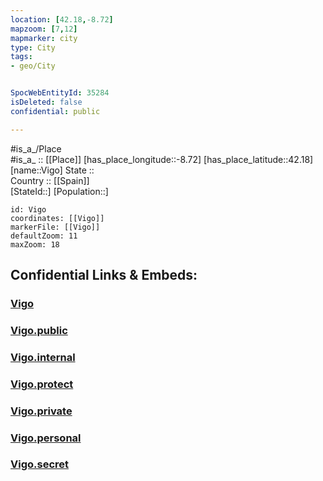 ```yaml
---
location: [42.18,-8.72] 
mapzoom: [7,12] 
mapmarker: city 
type: City
tags:
- geo/City


SpocWebEntityId: 35284
isDeleted: false
confidential: public

---
```

#is_a_/Place  
#is_a_ :: [[Place]] 
[has_place_longitude::-8.72] 
[has_place_latitude::42.18] 
[name::Vigo] 
State ::  
Country :: [[Spain]]  
[StateId::] 
[Population::] 



```leaflet
id: Vigo
coordinates: [[Vigo]] 
markerFile: [[Vigo]] 
defaultZoom: 11 
maxZoom: 18
```


## Confidential Links & Embeds: 

### [Vigo](/_Standards/Earth/Continent/Europe/Europe~South/Spain/Provinces~Spain/Galicia/Pontevedra.Province/City/Vigo.md) 

### [Vigo.public](/_public/Earth/Continent/Europe/Europe~South/Spain/Provinces~Spain/Galicia/Pontevedra.Province/City/Vigo.public.md) 

### [Vigo.internal](/_internal/Earth/Continent/Europe/Europe~South/Spain/Provinces~Spain/Galicia/Pontevedra.Province/City/Vigo.internal.md) 

### [Vigo.protect](/_protect/Earth/Continent/Europe/Europe~South/Spain/Provinces~Spain/Galicia/Pontevedra.Province/City/Vigo.protect.md) 

### [Vigo.private](/_private/Earth/Continent/Europe/Europe~South/Spain/Provinces~Spain/Galicia/Pontevedra.Province/City/Vigo.private.md) 

### [Vigo.personal](/_personal/Earth/Continent/Europe/Europe~South/Spain/Provinces~Spain/Galicia/Pontevedra.Province/City/Vigo.personal.md) 

### [Vigo.secret](/_secret/Earth/Continent/Europe/Europe~South/Spain/Provinces~Spain/Galicia/Pontevedra.Province/City/Vigo.secret.md)


